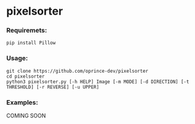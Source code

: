 # pixelsorter

### Requiremets:
```
pip install Pillow
```
### Usage:
```
git clone https://github.com/oprince-dev/pixelsorter
cd pixelsorter
python3 pixelsorter.py [-h HELP] Image [-m MODE] [-d DIRECTION] [-t THRESHOLD] [-r REVERSE] [-u UPPER]
```
### Examples:
COMING SOON
